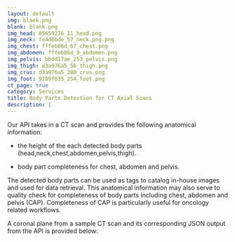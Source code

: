 ```yaml
---
layout: default
img: blank.png
blank: blank.png
img_head: 05659276_11_head.png
img_neck: fe4d6bde_57_neck.png.png
img_chest: fffeb86d_67_chest.png
img_abdomen: fffeb86d_9_abdomen.png
img_pelvis: bbdd17ae_253_pelvis.png
img_thigh: d3a976a5_56_thigh.png
img_crus: d3a976a5_280_crus.png
img_foot: 92b9f635_254_foot.png
ct_page: true
category: Services
title: Body Parts Detection for CT Axial Scans
description: |
---
```


  Our API takes in a CT scan and provides the following anatomical information:

  + the height of the each detected body parts (head,neck,chest,abdomen,pelvis,thigh).

  + body part completeness for chest, abdomen and pelvis.

  The detected body parts can be used as tags to catalog in-house images and used for data retrieval. This anatomical information may also serve to quality check for completeness of body parts including chest, abdomen and pelvis (CAP).  Completeness of CAP is particularly useful for oncology related workflows.
  
  A coronal plane from a sample CT scan and its corresponding JSON output from the API is provided below:

